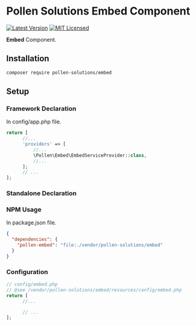 # Pollen Solutions Embed Component

[![Latest Version](https://img.shields.io/badge/release-1.0.0-blue?style=for-the-badge)](https://svn.tigreblanc.fr/pollen-solutions/embed/tags/1.0.0)
[![MIT Licensed](https://img.shields.io/badge/license-MIT-green?style=for-the-badge)](LICENSE.md)

**Embed** Component.

## Installation

```bash
composer require pollen-solutions/embed
```

## Setup

### Framework Declaration

In config/app.php file.

```php
return [
      //...
      'providers' => [
          //...
          \Pollen\Embed\EmbedServiceProvider::class,
          //...
      ];
      // ...
];
```

### Standalone Declaration


### NPM Usage

In package.json file.

```json
{
  "dependencies": {
    "pollen-embed": "file:./vendor/pollen-solutions/embed"
  }
}
```


### Configuration

```php
// config/embed.php
// @see /vendor/pollen-solutions/embed/resources/config/embed.php
return [
      //...

      // ...
];
```
